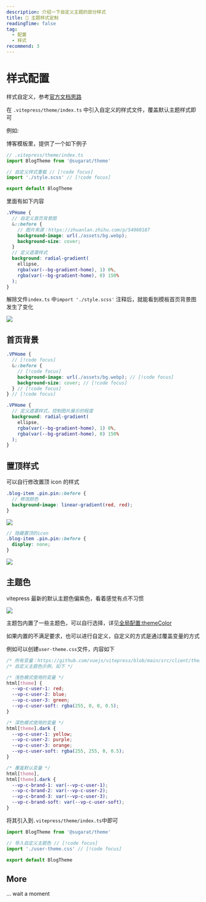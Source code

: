 ```yaml
---
description: 介绍一下自定义主题的部分样式
title: 🔧 主题样式定制
readingTime: false
tag:
  - 配置
  - 样式
recommend: 3
---
```


# 样式配置

样式自定义，参考[官方文档思路](https://vitepress.dev/guide/extending-default-theme#customizing-css)

在 `.vitepress/theme/index.ts` 中引入自定义的样式文件，覆盖默认主题样式即可

例如:

博客模板里，提供了一个如下例子

```ts
// .vitepress/theme/index.ts
import BlogTheme from '@sugarat/theme'

// 自定义样式重载 // [!code focus]
import './style.scss' // [!code focus]

export default BlogTheme
```

里面有如下内容

```scss
.VPHome {
  // 自定义首页背景图
  &::before {
    // 图片来源：https://zhuanlan.zhihu.com/p/54060187
    background-image: url(./assets/bg.webp);
    background-size: cover;
  }
  // 定义遮罩样式
  background: radial-gradient(
    ellipse,
    rgba(var(--bg-gradient-home), 1) 0%,
    rgba(var(--bg-gradient-home), 0) 150%
  );
}
```

解除文件`index.ts` 中`import './style.scss'` 注释后，就能看到模板首页背景图发生了变化

![](https://img.cdn.sugarat.top/mdImg/MTY3Njk5MTAzODkzOQ==676991038939)

## 首页背景

```scss
.VPHome {
  // [!code focus]
  &::before {
    // [!code focus]
    background-image: url(./assets/bg.webp); // [!code focus]
    background-size: cover; // [!code focus]
  } // [!code focus]
} // [!code focus]

.VPHome {
  // 定义遮罩样式，控制图片展示的程度
  background: radial-gradient(
    ellipse,
    rgba(var(--bg-gradient-home), 1) 0%,
    rgba(var(--bg-gradient-home), 0) 150%
  );
}
```

## 置顶样式

可以自行修改置顶 icon 的样式

```scss
.blog-item .pin.pin::before {
  // 修改颜色
  background-image: linear-gradient(red, red);
}
```

![](https://img.cdn.sugarat.top/mdImg/MTY3NzA3OTExMjgxMA==677079112810)

```scss
// 隐藏置顶的icon
.blog-item .pin.pin::before {
  display: none;
}
```

![](https://img.cdn.sugarat.top/mdImg/MTY3NzA3OTIwODAzNg==677079208036)

## 主题色

vitepress 最新的默认主题色偏紫色，看着感觉有点不习惯

![](https://img.cdn.sugarat.top/mdImg/MTY5MTkyODQ0ODUzOQ==691928448539)

主题包内置了一些主题色，可以自行选择，详见[全局配置:themeColor](https://theme.sugarat.top/config/global.html#themecolor)

如果内置的不满足要求，也可以进行自定义，自定义的方式是通过覆盖变量的方式

例如可以创建`user-theme.css`文件，内容如下

```css
/* 所有变量：https://github.com/vuejs/vitepress/blob/main/src/client/theme-default/styles/vars.css */
/* 自定义主题色示例，如下 */

/* 浅色模式使用的变量 */
html[theme] {
  --vp-c-user-1: red;
  --vp-c-user-2: blue;
  --vp-c-user-3: green;
  --vp-c-user-soft: rgba(255, 0, 0, 0.5);
}

/* 深色模式使用的变量 */
html[theme].dark {
  --vp-c-user-1: yellow;
  --vp-c-user-2: purple;
  --vp-c-user-3: orange;
  --vp-c-user-soft: rgba(255, 255, 0, 0.5);
}

/* 覆盖默认变量 */
html[theme],
html[theme].dark {
  --vp-c-brand-1: var(--vp-c-user-1);
  --vp-c-brand-2: var(--vp-c-user-2);
  --vp-c-brand-3: var(--vp-c-user-3);
  --vp-c-brand-soft: var(--vp-c-user-soft);
}
```

将其引入到`.vitepress/theme/index.ts`中即可

```ts
import BlogTheme from '@sugarat/theme'

// 导入自定义主题色 // [!code focus]
import './user-theme.css' // [!code focus]

export default BlogTheme
```

## More

... wait a moment
